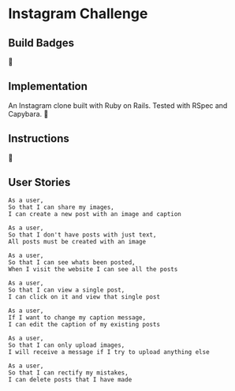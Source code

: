 Instagram Challenge
===================

Build Badges
-------
:construction:


Implementation
-------
An Instagram clone built with Ruby on Rails. Tested with RSpec and Capybara.
:construction:


Instructions
-------
:construction:


User Stories
-------
```
As a user,
So that I can share my images,
I can create a new post with an image and caption

As a user,
So that I don't have posts with just text,
All posts must be created with an image

As a user,
So that I can see whats been posted,
When I visit the website I can see all the posts

As a user,
So that I can view a single post,
I can click on it and view that single post

As a user,
If I want to change my caption message,
I can edit the caption of my existing posts

As a user,
So that I can only upload images,
I will receive a message if I try to upload anything else

As a user,
So that I can rectify my mistakes,
I can delete posts that I have made
```
